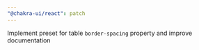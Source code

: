 ```yaml
---
"@chakra-ui/react": patch
---
```


Implement preset for table `border-spacing` property and improve documentation
